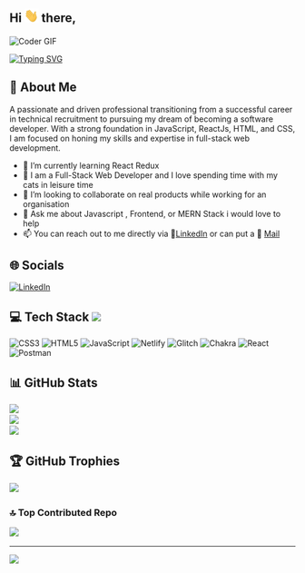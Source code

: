 
## Hi <img src="https://raw.githubusercontent.com/ABSphreak/ABSphreak/master/gifs/Hi.gif" width="25"> there,

<img align="center" src="https://c.tenor.com/S59bPkT0pqcAAAAC/programming.gif" alt="Coder GIF" height=500 margin="auto" >

[![Typing SVG](https://readme-typing-svg.demolab.com?font=Fira+Code&pause=1000&width=435&lines=I'm+Chandrakala+Masiwal+👩🏻‍🦰)](https://git.io/typing-svg)



## 💫 About Me

A passionate and driven professional transitioning from a successful career in technical recruitment to pursuing my dream of becoming a software developer. With a strong foundation in JavaScript, ReactJs, HTML, and CSS, I am focused on honing my skills and expertise in full-stack web development.

- 📖 I’m currently learning React Redux<br>
- 🔭 I am a Full-Stack Web Developer and I love spending time with my cats in leisure time<br>
- 👯 I’m looking to collaborate on real products while working for an organisation<br>
- 💬 Ask me about Javascript , Frontend, or MERN Stack i would love to help<br>
- 📫 You can reach out to me directly via 📲<a href="https://www.linkedin.com/in/masiwal-chandrakala/">LinkedIn</a> or can put a 📧 <a href="mailto:chandrakala.2508@gmail.com">Mail</a>

## 🌐 Socials
[![LinkedIn](https://img.shields.io/badge/LinkedIn-%230077B5.svg?logo=linkedin&logoColor=white)](https://linkedin.com/in/https://www.linkedin.com/in/masiwal-chandrakala/) 

## 💻 Tech Stack <img src="https://camo.githubusercontent.com/beb64ff21c883e318e4f5db5231c2ba4175705bea1c9249e82a41ab375db4f75/68747470733a2f2f6d65646961322e67697068792e636f6d2f6d656469612f51737347456d706b79454f684243623765312f67697068792e6769663f6369643d656366303565343761306e336769316266716e74716d6f62386739616964316f796a327772336473336d67373030626c267269643d67697068792e676966" width="25"/>
![CSS3](https://img.shields.io/badge/css3-%231572B6.svg?style=plastic&logo=css3&logoColor=white) ![HTML5](https://img.shields.io/badge/html5-%23E34F26.svg?style=plastic&logo=html5&logoColor=white) ![JavaScript](https://img.shields.io/badge/javascript-%23323330.svg?style=plastic&logo=javascript&logoColor=%23F7DF1E) ![Netlify](https://img.shields.io/badge/netlify-%23000000.svg?style=plastic&logo=netlify&logoColor=#00C7B7) ![Glitch](https://img.shields.io/badge/glitch-%233333FF.svg?style=plastic&logo=glitch&logoColor=white) ![Chakra](https://img.shields.io/badge/chakra-%234ED1C5.svg?style=plastic&logo=chakraui&logoColor=white) ![React](https://img.shields.io/badge/react-%2320232a.svg?style=plastic&logo=react&logoColor=%2361DAFB) ![Postman](https://img.shields.io/badge/Postman-FF6C37?style=plastic&logo=postman&logoColor=white)

## 📊 GitHub Stats

![](https://github-readme-stats.vercel.app/api?username=chandrakalaM08&theme=dark&hide_border=false&include_all_commits=true&count_private=true)<br/>
![](https://github-readme-streak-stats.herokuapp.com/?user=chandrakalaM08&theme=dark&hide_border=false)<br/>
![](https://github-readme-stats.vercel.app/api/top-langs/?username=chandrakalaM08&theme=dark&hide_border=false&include_all_commits=true&count_private=true&layout=compact)

## 🏆 GitHub Trophies

![](https://github-profile-trophy.vercel.app/?username=chandrakalaM08&theme=darkhub&no-frame=true&no-bg=false&margin-w=4)


### 🔝 Top Contributed Repo

![](https://github-contributor-stats.vercel.app/api?username=chandrakalaM08&limit=5&theme=dark&combine_all_yearly_contributions=true)

---
[![](https://visitcount.itsvg.in/api?id=chandrakalaM08&icon=8&color=0)](https://visitcount.itsvg.in)


